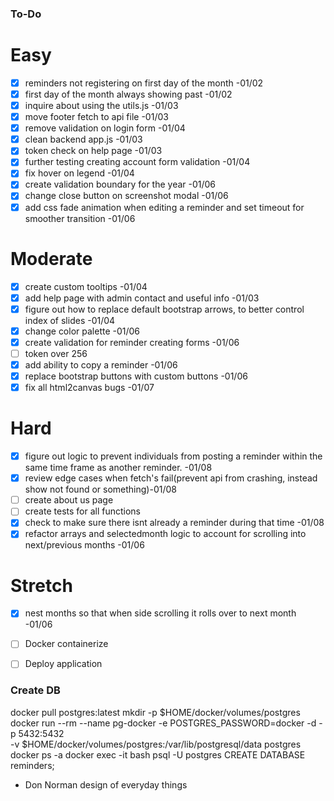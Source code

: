 
### To-Do

# Easy
- [x] reminders not registering on first day of the month -01/02
- [x] first day of the month always showing past -01/02
- [x] inquire about using the utils.js -01/03
- [x] move footer fetch to api file -01/03
- [x] remove validation on login form -01/04
- [x] clean backend app.js -01/03
- [x] token check on help page -01/03
- [x] further testing creating account form validation -01/04
- [x] fix hover on legend -01/04
- [x] create validation boundary for the year -01/06
- [x] change close button on screenshot modal -01/06
- [x] add css fade animation when editing a reminder and set timeout for smoother transition -01/06

# Moderate
- [x] create custom tooltips -01/04
- [x] add help page with admin contact and useful info -01/03
- [x] figure out how to replace default bootstrap arrows, to better control index of slides -01/04
- [x] change color palette -01/06
- [x] create validation for reminder creating forms -01/06
- [ ] token over 256
- [x] add ability to copy a reminder -01/06
- [x] replace bootstrap buttons with custom buttons -01/06
- [x] fix all html2canvas bugs -01/07

# Hard
- [x] figure out logic to prevent individuals from posting a reminder within the same time frame as another reminder. -01/08
- [x] review edge cases when fetch's fail(prevent api from crashing, instead show not found or something)-01/08
- [ ] create about us page
- [ ] create tests for all functions
- [x] check to make sure there isnt already a reminder during that time -01/08
- [x] refactor arrays and selectedmonth logic to account for scrolling into next/previous months -01/06

# Stretch
- [x] nest months so that when side scrolling it rolls over to next month -01/06
- [ ] Docker containerize
- [ ] Deploy application


### Create DB

docker pull postgres:latest
mkdir -p $HOME/docker/volumes/postgres
docker run --rm --name pg-docker -e POSTGRES_PASSWORD=docker -d -p 5432:5432 \
-v $HOME/docker/volumes/postgres:/var/lib/postgresql/data postgres
docker ps -a
docker exec -it <Container-ID> bash
psql -U postgres
CREATE DATABASE reminders;


- Don Norman design of everyday things

